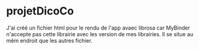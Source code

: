 # projetDicoCo

J'ai créé un fichier html pour le rendu de l'app avaec librosa car MyBinder n'accepte pas cette librairie avec les version de mes librairies.
Il se situe au mêm endroit que les autres fichier.
